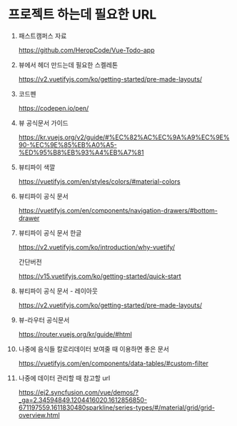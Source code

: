 # 프로젝트 하는데 필요한 URL

1. 패스트캠퍼스 자료

   https://github.com/HeropCode/Vue-Todo-app

   

2. 뷰에서 헤더 만드는데 필요한 스켈레톤

   https://v2.vuetifyjs.com/ko/getting-started/pre-made-layouts/



3. 코드펜

   https://codepen.io/pen/



4. 뷰 공식문서 가이드

   https://kr.vuejs.org/v2/guide/#%EC%82%AC%EC%9A%A9%EC%9E%90-%EC%9E%85%EB%A0%A5-%ED%95%B8%EB%93%A4%EB%A7%81



5. 뷰티파이 색깔

   https://vuetifyjs.com/en/styles/colors/#material-colors



6. 뷰티파이 공식 문서

   https://vuetifyjs.com/en/components/navigation-drawers/#bottom-drawer



7. 뷰티파이 공식 문서 한글

   https://v2.vuetifyjs.com/ko/introduction/why-vuetify/
   
   간단버전
   
   https://v15.vuetifyjs.com/ko/getting-started/quick-start



8. 뷰티파이 공식 문서 - 레이아웃

   https://v2.vuetifyjs.com/ko/getting-started/pre-made-layouts/



9. 뷰-라우터 공식문서

   https://router.vuejs.org/kr/guide/#html



10. 나중에 음식들 칼로리데이터 보여줄 때 이용하면 좋은 문서

    https://vuetifyjs.com/en/components/data-tables/#custom-filter



11. 나중에 데이터 관리할 때 참고할 url

    https://ej2.syncfusion.com/vue/demos/?_ga=2.34594849.1204416020.1612856850-671197559.1611830480sparkline/series-types/#/material/grid/grid-overview.html